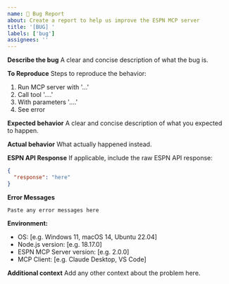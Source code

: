 ```yaml
---
name: 🐛 Bug Report
about: Create a report to help us improve the ESPN MCP server
title: '[BUG] '
labels: ['bug']
assignees: ''
---
```


**Describe the bug**
A clear and concise description of what the bug is.

**To Reproduce**
Steps to reproduce the behavior:
1. Run MCP server with '...'
2. Call tool '....'
3. With parameters '....'
4. See error

**Expected behavior**
A clear and concise description of what you expected to happen.

**Actual behavior**
What actually happened instead.

**ESPN API Response**
If applicable, include the raw ESPN API response:
```json
{
  "response": "here"
}
```

**Error Messages**
```
Paste any error messages here
```

**Environment:**
- OS: [e.g. Windows 11, macOS 14, Ubuntu 22.04]
- Node.js version: [e.g. 18.17.0]
- ESPN MCP Server version: [e.g. 2.0.0]
- MCP Client: [e.g. Claude Desktop, VS Code]

**Additional context**
Add any other context about the problem here.